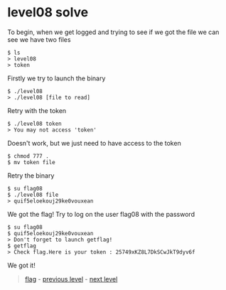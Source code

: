 # level08 solve

To begin, when we get logged and trying to see if we got the file we can see we have two files

```
$ ls
> level08
> token
```
Firstly we try to launch the binary

```
$ ./level08
> ./level08 [file to read]
```

Retry with the token

```
$ ./level08 token
> You may not access 'token'
```

Doesn't work, but we just need to have access to the token

```
$ chmod 777 .
$ mv token file
```

Retry the binary

```
$ su flag08
$ ./level08 file
> quif5eloekouj29ke0vouxean
```

We got the flag! Try to log on the user flag08 with the password

```
$ su flag08
$ quif5eloekouj29ke0vouxean
> Don't forget to launch getflag!
$ getflag
> Check flag.Here is your token : 25749xKZ8L7DkSCwJkT9dyv6f
```

We got it!

> <a href="../flag">flag</a> - <a href="../../level07">previous level</a> - <a href="../../level09">next level</a>
